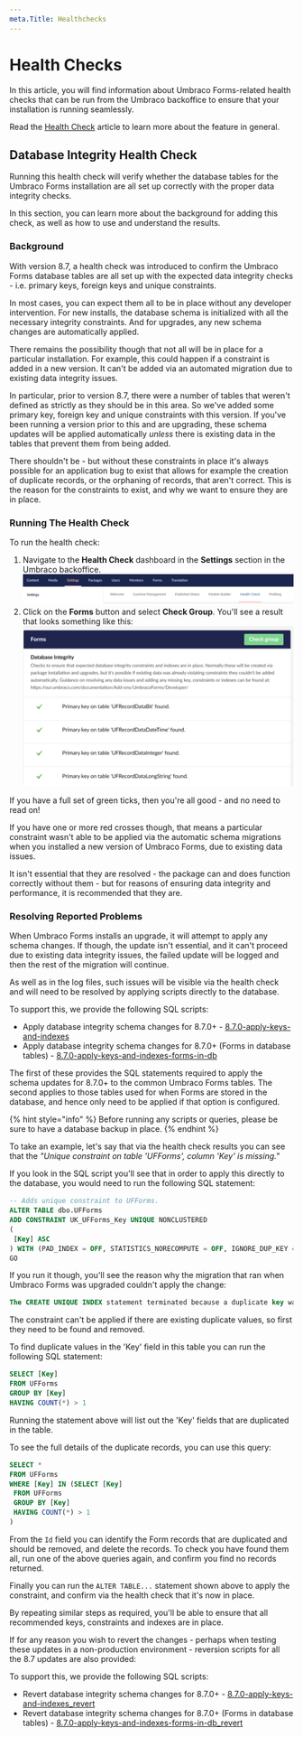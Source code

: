 ```yaml
---
meta.Title: Healthchecks
---
```


# Health Checks

In this article, you will find information about Umbraco Forms-related health checks that can be run from the Umbraco backoffice to ensure that your installation is running seamlessly.

Read the [Health Check](https://docs.umbraco.com/umbraco-cms/v/10.latest-lts/extending/health-check) article to learn more about the feature in general.

## Database Integrity Health Check

Running this health check will verify whether the database tables for the Umbraco Forms installation are all set up correctly with the proper data integrity checks.

In this section, you can learn more about the background for adding this check, as well as how to use and understand the results.

### Background

With version 8.7, a health check was introduced to confirm the Umbraco Forms database tables are all set up with the expected data integrity checks - i.e. primary keys, foreign keys and unique constraints.

In most cases, you can expect them all to be in place without any developer intervention. For new installs, the database schema is initialized with all the necessary integrity constraints. And for upgrades, any new schema changes are automatically applied.

There remains the possibility though that not all will be in place for a particular installation. For example, this could happen if a constraint is added in a new version. It can't be added via an automated migration due to existing data integrity issues.

In particular, prior to version 8.7, there were a number of tables that weren't defined as strictly as they should be in this area. So we've added some primary key, foreign key and unique constraints with this version. If you've been running a version prior to this and are upgrading, these schema updates will be applied automatically _unless_ there is existing data in the tables that prevent them from being added.

There shouldn't be - but without these constraints in place it's always possible for an application bug to exist that allows for example the creation of duplicate records, or the orphaning of records, that aren't correct. This is the reason for the constraints to exist, and why we want to ensure they are in place.

### Running The Health Check

To run the health check:

1. Navigate to the **Health Check** dashboard in the **Settings** section in the Umbraco backoffice. ![Umbraco Forms Health Check](../../../../11/umbraco-forms/developer/healthchecks/images/Umb-backoffice.png)
2. Click on the **Forms** button and select **Check Group**. You'll see a result that looks something like this: ![Umbraco Forms Health Check](../../../../11/umbraco-forms/developer/healthchecks/images/healthcheck.png)

If you have a full set of green ticks, then you're all good - and no need to read on!

If you have one or more red crosses though, that means a particular constraint wasn't able to be applied via the automatic schema migrations when you installed a new version of Umbraco Forms, due to existing data issues.

It isn't essential that they are resolved - the package can and does function correctly without them - but for reasons of ensuring data integrity and performance, it is recommended that they are.

### Resolving Reported Problems

When Umbraco Forms installs an upgrade, it will attempt to apply any schema changes. If though, the update isn't essential, and it can't proceed due to existing data integrity issues, the failed update will be logged and then the rest of the migration will continue.

As well as in the log files, such issues will be visible via the health check and will need to be resolved by applying scripts directly to the database.

To support this, we provide the following SQL scripts:

* Apply database integrity schema changes for 8.7.0+ - [8.7.0-apply-keys-and-indexes](apply-keys.md)
* Apply database integrity schema changes for 8.7.0+ (Forms in database tables) - [8.7.0-apply-keys-and-indexes-forms-in-db](forms-in-the-database-apply-keys.md)

The first of these provides the SQL statements required to apply the schema updates for 8.7.0+ to the common Umbraco Forms tables. The second applies to those tables used for when Forms are stored in the database, and hence only need to be applied if that option is configured.

{% hint style="info" %}
Before running any scripts or queries, please be sure to have a database backup in place.
{% endhint %}

To take an example, let's say that via the health check results you can see that the _"Unique constraint on table 'UFForms', column 'Key' is missing."_

If you look in the SQL script you'll see that in order to apply this directly to the database, you would need to run the following SQL statement:

```sql
-- Adds unique constraint to UFForms.
ALTER TABLE dbo.UFForms
ADD CONSTRAINT UK_UFForms_Key UNIQUE NONCLUSTERED
(
 [Key] ASC
) WITH (PAD_INDEX = OFF, STATISTICS_NORECOMPUTE = OFF, IGNORE_DUP_KEY = OFF, ONLINE = OFF, ALLOW_ROW_LOCKS = ON, ALLOW_PAGE_LOCKS = ON) ON [PRIMARY]
GO
```

If you run it though, you'll see the reason why the migration that ran when Umbraco Forms was upgraded couldn't apply the change:

```sql
The CREATE UNIQUE INDEX statement terminated because a duplicate key was found for the object name 'dbo.UFForms' and the index name 'UK_UFForms_Key'. The duplicate key value is (...).
```

The constraint can't be applied if there are existing duplicate values, so first they need to be found and removed.

To find duplicate values in the 'Key' field in this table you can run the following SQL statement:

```sql
SELECT [Key]
FROM UFForms
GROUP BY [Key]
HAVING COUNT(*) > 1
```

Running the statement above will list out the 'Key' fields that are duplicated in the table.

To see the full details of the duplicate records, you can use this query:

```sql
SELECT *
FROM UFForms
WHERE [Key] IN (SELECT [Key]
 FROM UFForms
 GROUP BY [Key]
 HAVING COUNT(*) > 1
)
```

From the `Id` field you can identify the Form records that are duplicated and should be removed, and delete the records. To check you have found them all, run one of the above queries again, and confirm you find no records returned.

Finally you can run the `ALTER TABLE...` statement shown above to apply the constraint, and confirm via the health check that it's now in place.

By repeating similar steps as required, you'll be able to ensure that all recommended keys, constraints and indexes are in place.

If for any reason you wish to revert the changes - perhaps when testing these updates in a non-production environment - reversion scripts for all the 8.7 updates are also provided:

To support this, we provide the following SQL scripts:

* Revert database integrity schema changes for 8.7.0+ - [8.7.0-apply-keys-and-indexes\_revert](apply-keys.md#revert-application-of-keys-and-indexes)
* Revert database integrity schema changes for 8.7.0+ (Forms in database tables) - [8.7.0-apply-keys-and-indexes-forms-in-db\_revert](forms-in-the-database-apply-keys.md#reverting-the-application-of-keys-and-indexes)
